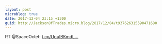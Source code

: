 ```yaml
---
layout: post
microblog: true
date: 2017-12-04 23:15 +1300
guid: http://JacksonOfTrades.micro.blog/2017/12/04/t937626315590471680.html
---
```

RT @SpaceOctet: [t.co/UouIBKmdL...](https://t.co/UouIBKmdLv)
